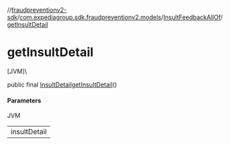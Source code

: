 //[fraudpreventionv2-sdk](../../../index.md)/[com.expediagroup.sdk.fraudpreventionv2.models](../index.md)/[InsultFeedbackAllOf](index.md)/[getInsultDetail](get-insult-detail.md)

# getInsultDetail

[JVM]\

public final [InsultDetail](../-insult-detail/index.md)[getInsultDetail](get-insult-detail.md)()

#### Parameters

JVM

| |
|---|
| insultDetail |
